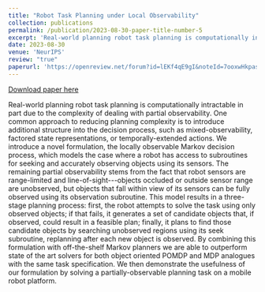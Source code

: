 ```yaml
---
title: "Robot Task Planning under Local Observability"
collection: publications
permalink: /publication/2023-08-30-paper-title-number-5
excerpt: 'Real-world planning robot task planning is computationally intractable in part due to the complexity of dealing with partial observability. One common approach to reducing planning complexity is to introduce additional structure into the decision process, such as mixed-observability, factored state representations, or temporally-extended actions. We introduce a novel formulation, the locally observable Markov decision process, which models the case where a robot has access to subroutines for seeking and accurately observing objects using its sensors. The remaining partial observability stems from the fact that robot sensors are range-limited and line-of-sight---objects occluded or outside sensor range are unobserved, but objects that fall within view of its sensors can be fully observed using its observation subroutine. This model results in a three-stage planning process: first, the robot attempts to solve the task using only observed objects; if that fails, it generates a set of candidate objects that, if observed, could result in a feasible plan; finally, it plans to find those candidate objects by searching unobserved regions using its seek subroutine, replanning after each new object is observed. By combining this formulation with off-the-shelf Markov planners we are able to outperform state of the art solvers for both object oriented POMDP and MDP analogues with the same task specification. We then demonstrate the usefulness of our formulation by solving a partially-observable planning task on a mobile robot platform.'
date: 2023-08-30
venue: 'NeurIPS'
review: "true"
paperurl: 'https://openreview.net/forum?id=lEKf4qE9gI&noteId=7ooxwHkpas'
---
```


<a href='https://openreview.net/forum?id=lEKf4qE9gI&noteId=7ooxwHkpas'>Download paper here</a>

Real-world planning robot task planning is computationally intractable in part due to the complexity of dealing with partial observability. One common approach to reducing planning complexity is to introduce additional structure into the decision process, such as mixed-observability, factored state representations, or temporally-extended actions. We introduce a novel formulation, the locally observable Markov decision process, which models the case where a robot has access to subroutines for seeking and accurately observing objects using its sensors. The remaining partial observability stems from the fact that robot sensors are range-limited and line-of-sight---objects occluded or outside sensor range are unobserved, but objects that fall within view of its sensors can be fully observed using its observation subroutine. This model results in a three-stage planning process: first, the robot attempts to solve the task using only observed objects; if that fails, it generates a set of candidate objects that, if observed, could result in a feasible plan; finally, it plans to find those candidate objects by searching unobserved regions using its seek subroutine, replanning after each new object is observed. By combining this formulation with off-the-shelf Markov planners we are able to outperform state of the art solvers for both object oriented POMDP and MDP analogues with the same task specification. We then demonstrate the usefulness of our formulation by solving a partially-observable planning task on a mobile robot platform.
